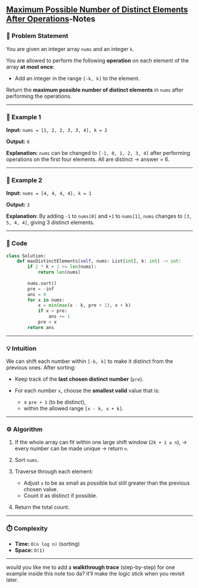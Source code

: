 ## [Maximum Possible Number of Distinct Elements After Operations](https://leetcode.com/problems/maximum-number-of-distinct-elements-after-operations/description/)-Notes

### 🧾 Problem Statement

You are given an integer array `nums` and an integer `k`.

You are allowed to perform the following **operation** on each element of the array **at most once**:

* Add an integer in the range `[-k, k]` to the element.

Return the **maximum possible number of distinct elements** in `nums` after performing the operations.

---

### 🧠 Example 1

**Input:**
`nums = [1, 2, 2, 3, 3, 4], k = 2`

**Output:**
`6`

**Explanation:**
`nums` can be changed to `[-1, 0, 1, 2, 3, 4]` after performing operations on the first four elements.
All are distinct → answer = 6.

---

### 🧠 Example 2

**Input:**
`nums = [4, 4, 4, 4], k = 1`

**Output:**
`3`

**Explanation:**
By adding `-1` to `nums[0]` and `+1` to `nums[1]`,
`nums` changes to `[3, 5, 4, 4]`, giving 3 distinct elements.

---

### 🧩 Code

```python
class Solution:
    def maxDistinctElements(self, nums: List[int], k: int) -> int:
        if 2 * k + 1 >= len(nums):
            return len(nums)
        
        nums.sort()
        pre = -inf
        ans = 0
        for x in nums:
            x = min(max(x - k, pre + 1), x + k)
            if x > pre:
                ans += 1
            pre = x
        return ans
```

---

### 💡 Intuition

We can shift each number within `[-k, k]` to make it distinct from the previous ones.
After sorting:

* Keep track of the **last chosen distinct number** (`pre`).
* For each number `x`, choose the **smallest valid** value that is:

  * ≥ `pre + 1` (to be distinct),
  * within the allowed range `[x - k, x + k]`.

---

### ⚙️ Algorithm

1. If the whole array can fit within one large shift window (`2k + 1 ≥ n`),
   → every number can be made unique → return `n`.
2. Sort `nums`.
3. Traverse through each element:

   * Adjust `x` to be as small as possible but still greater than the previous chosen value.
   * Count it as distinct if possible.
4. Return the total count.

---

### ⏱️ Complexity

* **Time:** `O(n log n)` (sorting)
* **Space:** `O(1)`

---

would you like me to add a **walkthrough trace** (step-by-step) for one example inside this note too da? it’ll make the logic stick when you revisit later.

